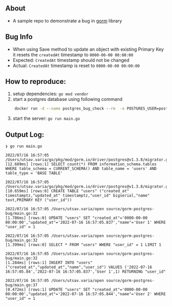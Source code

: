 ## About
- A sample repo to demonstrate a bug in [gorm](https://github.com/go-gorm/gorm) library

## Bug Info
- When using Save method to update an object with existing Primary Key it resets the `createdAt` timestamp to `0000-00-00 00:00:00`
- Expected: `CreatedAt` timestamp should not be changed
- Actual: `CreatedAt` timestamp is reset to `0000-00-00 00:00:00`


## How to reproduce:
1. setup dependencies: `go mod vendor`
2. start a postgres database using following command
```cmd
    docker run -d --name postgres_bug_check --rm  -e POSTGRES_USER=postgres -e POSTGRES_PASSWORD=postgres -e POSTGRES_DB=postgres_bug_check -p 5432:5432 -it postgres:14.1-alpine
```
3. start the server: `go run main.go`

## Output Log:
```
❯ go run main.go

2022/07/16 16:57:05 /Users/utsav.varia/go/pkg/mod/gorm.io/driver/postgres@v1.3.8/migrator.go:167
[12.689ms] [rows:1] SELECT count(*) FROM information_schema.tables WHERE table_schema = CURRENT_SCHEMA() AND table_name = 'users' AND table_type = 'BASE TABLE'

2022/07/16 16:57:05 /Users/utsav.varia/go/pkg/mod/gorm.io/driver/postgres@v1.3.8/migrator.go:140
[10.659ms] [rows:0] CREATE TABLE "users" ("created_at" timestamptz,"updated_at" timestamptz,"user_id" bigserial,"name" text,PRIMARY KEY ("user_id"))

2022/07/16 16:57:05 /Users/utsav.varia/open source/gorm-postgres-bug/main.go:32
[1.786ms] [rows:0] UPDATE "users" SET "created_at"='0000-00-00 00:00:00',"updated_at"='2022-07-16 16:57:05.837',"name"='User 1' WHERE "user_id" = 1

2022/07/16 16:57:05 /Users/utsav.varia/open source/gorm-postgres-bug/main.go:32
[1.399ms] [rows:0] SELECT * FROM "users" WHERE "user_id" = 1 LIMIT 1

2022/07/16 16:57:05 /Users/utsav.varia/open source/gorm-postgres-bug/main.go:32
[1.284ms] [rows:1] INSERT INTO "users" ("created_at","updated_at","name","user_id") VALUES ('2022-07-16 16:57:05.84','2022-07-16 16:57:05.837','User 1',1) RETURNING "user_id"

2022/07/16 16:57:05 /Users/utsav.varia/open source/gorm-postgres-bug/main.go:37
[0.472ms] [rows:1] UPDATE "users" SET "created_at"='0000-00-00 00:00:00',"updated_at"='2022-07-16 16:57:05.844',"name"='User 2' WHERE "user_id" = 1

```